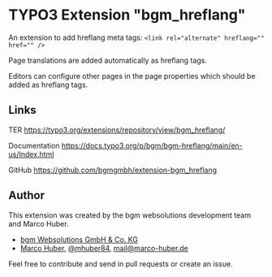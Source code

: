 # TYPO3 Extension "bgm_hreflang"

An extension to add hreflang meta tags: `<link rel="alternate" hreflang="" href="" />`

Page translations are added automatically as hreflang tags.

Editors can configure other pages in the page properties which should be added as hreflang tags.

## Links

TER           https://typo3.org/extensions/repository/view/bgm_hreflang/

Documentation https://docs.typo3.org/p/bgm/bgm-hreflang/main/en-us/Index.html

GitHub        https://github.com/bgmgmbh/extension-bgm_hreflang

## Author

This extension was created by the bgm websolutions development team and Marco Huber. 

* <a href="http://typo3.bgm-gmbh.de">bgm Websolutions GmbH & Co. KG</a>
* <a href="https://marco-huber.de">Marco Huber</a>, <a href="https://twitter.com/mhuber84">@mhuber84</a>, mail@marco-huber.de

Feel free to contribute and send in pull requests or create an issue.
